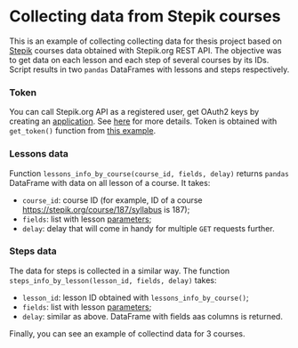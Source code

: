 # Collecting data from Stepik courses

This is an example of collecting collecting data for thesis project based on [Stepik](stepik.org) courses data obtained with Stepik.org REST API. The objective was to get data on each lesson and each step of several courses by its IDs. Script results in two `pandas` DataFrames with lessons and steps respectively.  

### Token

You can call Stepik.org API as a registered user, get OAuth2 keys by creating an [application]( https://stepik.org/oauth2/applications/). See [here](https://github.com/StepicOrg/Stepik-API#oauth-2) for more details. Token is obtained with `get_token()` function from [this example](https://github.com/StepicOrg/Stepik-API/blob/master/examples/get_courses_by_params.py). 

### Lessons data

Function `lessons_info_by_course(course_id, fields, delay)` returns `pandas` DataFrame with data on all lesson of a course. It takes:
* `course_id`: course ID (for example, ID of a course https://stepik.org/course/187/syllabus is 187);
* `fields`: list with lesson [parameters](https://stepik.org/api/docs/#!/lessons);
* `delay`: delay that will come in handy for multiple `GET` requests further.

### Steps data

The data for steps is collected in a similar way. The function `steps_info_by_lesson(lesson_id, fields, delay)` takes:
* `lesson_id`: lesson ID obtained with `lessons_info_by_course()`;
* `fields`: list with lesson [parameters](https://stepik.org/api/docs/#!/stepss);
* `delay`: similar as above.
DataFrame with fields aas columns is returned.


Finally, you can see an example of collectind data for 3 courses. 


